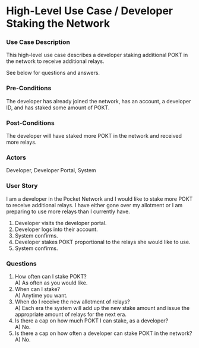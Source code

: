 # High-Level Use Case / Developer Staking the Network

### Use Case Description
This high-level use case describes a developer staking additional POKT in the network to receive additional relays.  <br/>

See below for questions and answers.

### Pre-Conditions
The developer has already joined the network, has an account, a developer ID, and has staked some amount of POKT. <br/>

### Post-Conditions
The developer will have staked more POKT in the network and received more relays. <br/>

### Actors
Developer, Developer Portal, System <br/>

### User Story
I am a developer in the Pocket Network and I would like to stake more POKT to receive additional relays. I have either gone over my allotment or I am preparing to use more relays than I currently have. <br/>

1. Developer visits the developer portal.
2. Developer logs into their account.
3. System confirms.
4. Developer stakes POKT proportional to the relays she would like to use.
5. System confirms.

### Questions
1. How often can I stake POKT? <br/>
	A) As often as you would like. 
2. When can I stake? <br/>
	A) Anytime you want.
3. When do I receive the new allotment of relays? <br/>
	A) Each era the system will add up the new stake amount and issue the appropriate amount of relays for the next era.
4. Is there a cap on how much POKT I can stake, as a developer? <br/>
	A) No.
5. Is there a cap on how often a developer can stake POKT in the network? <br/>
	A) No.	